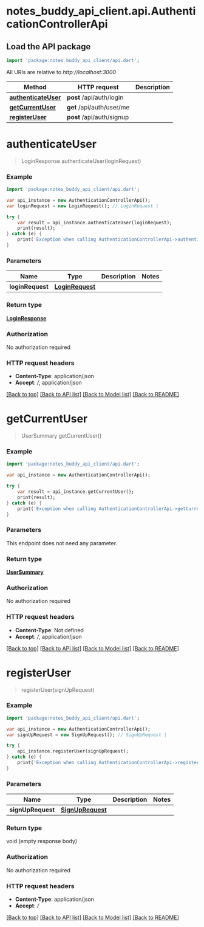 # notes_buddy_api_client.api.AuthenticationControllerApi

## Load the API package
```dart
import 'package:notes_buddy_api_client/api.dart';
```

All URIs are relative to *http://localhost:3000*

Method | HTTP request | Description
------------- | ------------- | -------------
[**authenticateUser**](AuthenticationControllerApi.md#authenticateuser) | **post** /api/auth/login | 
[**getCurrentUser**](AuthenticationControllerApi.md#getcurrentuser) | **get** /api/auth/user/me | 
[**registerUser**](AuthenticationControllerApi.md#registeruser) | **post** /api/auth/signup | 


# **authenticateUser**
> LoginResponse authenticateUser(loginRequest)



### Example 
```dart
import 'package:notes_buddy_api_client/api.dart';

var api_instance = new AuthenticationControllerApi();
var loginRequest = new LoginRequest(); // LoginRequest | 

try { 
    var result = api_instance.authenticateUser(loginRequest);
    print(result);
} catch (e) {
    print('Exception when calling AuthenticationControllerApi->authenticateUser: $e\n');
}
```

### Parameters

Name | Type | Description  | Notes
------------- | ------------- | ------------- | -------------
 **loginRequest** | [**LoginRequest**](LoginRequest.md)|  | 

### Return type

[**LoginResponse**](LoginResponse.md)

### Authorization

No authorization required

### HTTP request headers

 - **Content-Type**: application/json
 - **Accept**: */*, application/json

[[Back to top]](#) [[Back to API list]](../README.md#documentation-for-api-endpoints) [[Back to Model list]](../README.md#documentation-for-models) [[Back to README]](../README.md)

# **getCurrentUser**
> UserSummary getCurrentUser()



### Example 
```dart
import 'package:notes_buddy_api_client/api.dart';

var api_instance = new AuthenticationControllerApi();

try { 
    var result = api_instance.getCurrentUser();
    print(result);
} catch (e) {
    print('Exception when calling AuthenticationControllerApi->getCurrentUser: $e\n');
}
```

### Parameters
This endpoint does not need any parameter.

### Return type

[**UserSummary**](UserSummary.md)

### Authorization

No authorization required

### HTTP request headers

 - **Content-Type**: Not defined
 - **Accept**: */*, application/json

[[Back to top]](#) [[Back to API list]](../README.md#documentation-for-api-endpoints) [[Back to Model list]](../README.md#documentation-for-models) [[Back to README]](../README.md)

# **registerUser**
> registerUser(signUpRequest)



### Example 
```dart
import 'package:notes_buddy_api_client/api.dart';

var api_instance = new AuthenticationControllerApi();
var signUpRequest = new SignUpRequest(); // SignUpRequest | 

try { 
    api_instance.registerUser(signUpRequest);
} catch (e) {
    print('Exception when calling AuthenticationControllerApi->registerUser: $e\n');
}
```

### Parameters

Name | Type | Description  | Notes
------------- | ------------- | ------------- | -------------
 **signUpRequest** | [**SignUpRequest**](SignUpRequest.md)|  | 

### Return type

void (empty response body)

### Authorization

No authorization required

### HTTP request headers

 - **Content-Type**: application/json
 - **Accept**: */*

[[Back to top]](#) [[Back to API list]](../README.md#documentation-for-api-endpoints) [[Back to Model list]](../README.md#documentation-for-models) [[Back to README]](../README.md)

